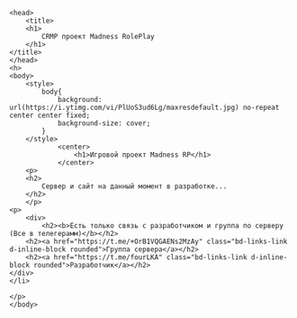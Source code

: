 <!DOCTYPE html>
    <head>
        <title>
        <h1>
            CRMP проект Madness RolePlay
        </h1>
    </title>
    </head>
    <h> 
    <body>
        <style>
            body{
                background: url(https://i.ytimg.com/vi/PlUoS3ud6Lg/maxresdefault.jpg) no-repeat center center fixed;
                background-size: cover;
            }
        </style>
                <center>
                    <h1>Игровой проект Madness RP</h1> 
                </center>
        <p>
        <h2>
            Сервер и сайт на данный момент в разработке...
        </h2>
        </p>
    <p>
        <div>
            <h2><b>Есть только связь с разработчиком и группа по серверу (Все в телегерамм)</b></h2>
        <h2><a href="https://t.me/+OrB1VQGAENs2MzAy" class="bd-links-link d-inline-block rounded">Группа сервера</a></h2>
        <h2><a href="https://t.me/fourLKA" class="bd-links-link d-inline-block rounded">Разработчик</a></h2>
    </div>
    </li>
    
    </p>
    </body>
</html>
